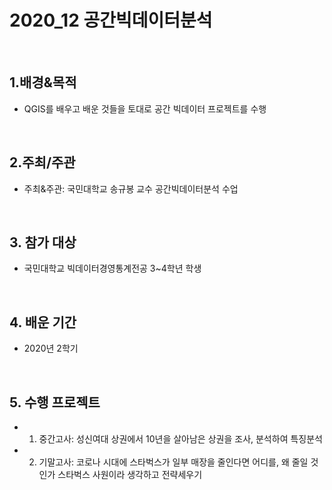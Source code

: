 # 2020_12 공간빅데이터분석
<br>
    
## 1.배경&목적
 - QGIS를 배우고 배운 것들을 토대로 공간 빅데이터 프로젝트를 수행
<br>
    
## 2.주최/주관  
 - 주최&주관: 국민대학교 송규봉 교수 공간빅데이터분석 수업
<br>

## 3. 참가 대상  
 - 국민대학교 빅데이터경영통계전공 3~4학년 학생
<br>

## 4. 배운 기간
 - 2020년 2학기
<br>

## 5. 수행 프로젝트
 - 1. 중간고사: 성신여대 상권에서 10년을 살아남은 상권을 조사, 분석하여 특징분석
 - 2. 기말고사: 코로나 시대에 스타벅스가 일부 매장을 줄인다면 어디를, 왜 줄일 것인가 스타벅스 사원이라 생각하고 전략세우기
<br>

